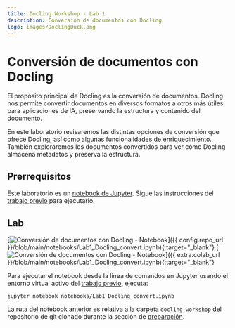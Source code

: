 ```yaml
---
title: Docling Workshop - Lab 1
description: Conversión de documentos con Docling
logo: images/DoclingDuck.png
---
```


# Conversión de documentos con Docling

El propósito principal de Docling es la conversión de documentos. Docling nos permite convertir documentos en diversos formatos a otros más útiles para aplicaciones de IA, preservando la estructura y contenido del documento.

En este laboratorio revisaremos las distintas opciones de conversión que ofrece Docling, así como algunas funcionalidades de enriquecimiento. También exploraremos los documentos convertidos para ver cómo Docling almacena metadatos y preserva la estructura.



<!-- ![docling-conversion](../images/docling-banner.png) -->

## Prerrequisitos

Este laboratorio es un [notebook de Jupyter](https://jupyter.org/). Sigue las instrucciones del [trabajo previo](../pre-work/README.md) para ejecutarlo.

## Lab

[![Conversión de documentos con Docling - Notebook](https://badgen.net/badge/icon/github?icon=github&label=Ver%20en "Ver en GitHub")]({{ config.repo_url }}/blob/main/notebooks/Lab1_Docling_convert.ipynb){:target="_blank"}
[![Conversión de documentos con Docling - Notebook](https://colab.research.google.com/assets/colab-badge.svg "Abrir en Colab")]({{ extra.colab_url }}/blob/main/notebooks/Lab1_Docling_convert.ipynb){:target="_blank"}



Para ejecutar el notebook desde la línea de comandos en Jupyter usando el entorno virtual activo del [trabajo previo](../pre-work/README.md#instalar-jupyter), ejecuta:

```shell
jupyter notebook notebooks/Lab1_Docling_convert.ipynb
```

La ruta del notebook anterior es relativa a la carpeta `docling-workshop` del repositorio de git clonado durante la sección de [preparación](../pre-work/README.md#clonar-el-repositorio-de-la-workshop-de-docling).